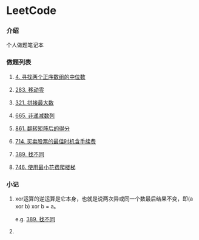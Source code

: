 # LeetCode

### 介绍
个人做题笔记本



### 做题列表

1. [4. 寻找两个正序数组的中位数](https://leetcode-cn.com/problems/median-of-two-sorted-arrays/)

2. [283. 移动零](https://leetcode-cn.com/problems/move-zeroes/)

3. [321. 拼接最大数](https://leetcode-cn.com/problems/create-maximum-number/)

4. [665. 非递减数列](https://leetcode-cn.com/problems/non-decreasing-array/)

5. [861. 翻转矩阵后的得分](https://leetcode-cn.com/problems/score-after-flipping-matrix/)

6. [714. 买卖股票的最佳时机含手续费](https://leetcode-cn.com/problems/best-time-to-buy-and-sell-stock-with-transaction-fee/)

7. [389. 找不同](https://leetcode-cn.com/problems/find-the-difference/)

8. [746. 使用最小花费爬楼梯](https://leetcode-cn.com/problems/min-cost-climbing-stairs/)



### 小记

1. xor运算的逆运算是它本身，也就是说两次异或同一个数最后结果不变，即(a xor b) xor b = a。

   e.g. [389. 找不同](https://leetcode-cn.com/problems/find-the-difference/)

2. 